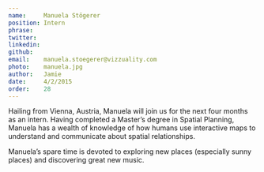 ```yaml
---
name:     Manuela Stögerer  
position: Intern  
phrase:     
twitter:    
linkedin:   
github:		
email:    manuela.stoegerer@vizzuality.com  
photo:    manuela.jpg  
author:   Jamie  
date:     4/2/2015  
order:    28  
---
```


Hailing from Vienna, Austria, Manuela will join us for the next four months as an intern. Having completed a Master’s degree in Spatial Planning, Manuela has a wealth of knowledge of how humans use interactive maps to understand and communicate about spatial relationships. 

Manuela’s spare time is devoted to exploring new places (especially sunny places) and discovering great new music. 
